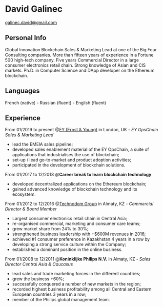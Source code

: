 # David Galinec

galinec.david@gmail.com

## Personal Info

Global Innovation Blockchain Sales & Marketing Lead at one of the Big Four Consulting companies. More than fifteen years of experience in a Fortune 500 high-tech company. Five years Commercial Director in a large consumer electronics retail chain. Strong knowledge of Asian and CIS markets. Ph.D. in Computer Science and DApp developer on the Ethereum blockchain.

## Languages

French (native) - Russian (fluent) - English (fluent)

## Experience

From 01/2019 to present @[EY (Ernst & Young)](https://www.ey.com/) in London, UK - *EY OpsChain Sales & Marketing Lead*
* lead the EMEIA sales pipeline;
* developed sales enablement material of the EY OpsChain, a suite of applications that industrialises the use of blockchain;
* set-up / lead go-to-market and product adoption activities;
* participated in the development of blockchain solutions.

From 01/2017 to 12/2018 @**Career break to learn blockchain technology**
* developed decentralized applications on the Ethereum blockchain;
* gained advanced knowledge of blockchain technology and its ecosystem.

From 01/2012 to 12/2016 @[Technodom Group](https://www.technodom.kz/) in Almaty, KZ - *Commercial Director & Board Member*
* Largest consumer electronics retail chain in Central Asia;
* re-organised commercial, marketing and consumer care teams;
* grew market share from 24% to 30%;
* strengthened business leadership with +$600M revenues in 2016;
* achieved #1 consumer preference in Kazakhstan 4 years in a row by developing a strong service culture within the Company;
* established a dominant position in the online business.

From 01/2008 to 12/2011 @**Koninklijke Philips N.V.** in Almaty, KZ - *Sales Director Central Asia & Caucasus*
* lead sales and trade marketing forces in the different countries;
* grew the business +60%;
* successfully conquered a number of new markets in the region;
* recorded highest business profitability among all Central and Eastern European countries 3 years in a row;
* member of the Philips global management team.
